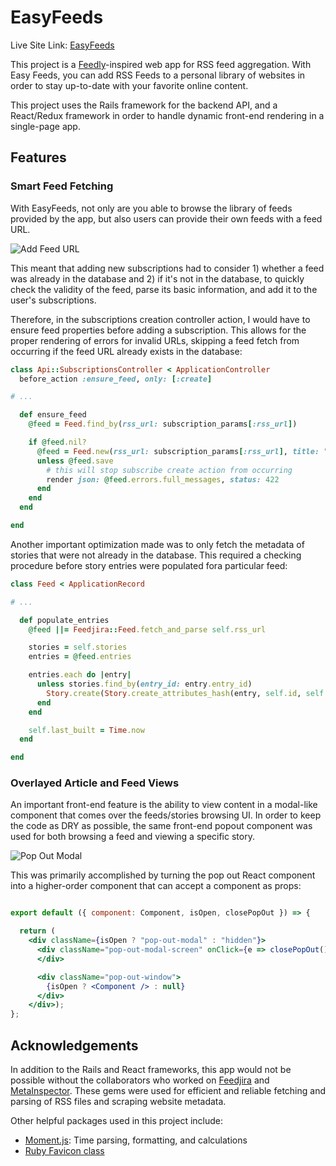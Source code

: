 # EasyFeeds

Live Site Link: [EasyFeeds](http://www.easyfeeds.xyz)

This project is a [Feedly](http://feedly.com)-inspired web app for RSS feed aggregation. With Easy Feeds, you can add RSS Feeds to a personal library of websites in order to stay up-to-date with your favorite online content.

This project uses the Rails framework for the backend API, and a React/Redux framework in order to handle dynamic front-end rendering in a single-page app.

## Features

### Smart Feed Fetching

With EasyFeeds, not only are you able to browse the library of feeds provided by the app, but also users can provide their own feeds with a feed URL.

![Add Feed URL][add-feed-url]

This meant that adding new subscriptions had to consider 1) whether a feed was already in the database and 2) if it's not in the database, to quickly check the validity of the feed, parse its basic information, and add it to the user's subscriptions.

Therefore, in the subscriptions creation controller action, I would have to ensure feed properties before adding a subscription. This allows for the proper rendering of errors for invalid URLs, skipping a feed fetch from occurring if the feed URL already exists in the database:
```Ruby
class Api::SubscriptionsController < ApplicationController
  before_action :ensure_feed, only: [:create]

# ...

  def ensure_feed
    @feed = Feed.find_by(rss_url: subscription_params[:rss_url])

    if @feed.nil?
      @feed = Feed.new(rss_url: subscription_params[:rss_url], title: "New Feed")
      unless @feed.save
        # this will stop subscribe create action from occurring
        render json: @feed.errors.full_messages, status: 422
      end
    end
  end

end
```

Another important optimization made was to only fetch the metadata of stories that were not already in the database. This required a checking procedure before story entries were populated fora particular feed:

```Ruby
class Feed < ApplicationRecord

# ...

  def populate_entries
    @feed ||= Feedjira::Feed.fetch_and_parse self.rss_url

    stories = self.stories
    entries = @feed.entries

    entries.each do |entry|
      unless stories.find_by(entry_id: entry.entry_id)
        Story.create(Story.create_attributes_hash(entry, self.id, self.title))
      end
    end

    self.last_built = Time.now
  end

end
```
### Overlayed Article and Feed Views

An important front-end feature is the ability to view content in a modal-like component that comes over the feeds/stories browsing UI. In order to keep the code as DRY as possible, the same front-end popout component was used for both browsing a feed and viewing a specific story.


![Pop Out Modal][pop-out-modal]

This was primarily accomplished by turning the pop out React component into a higher-order component that can accept a component as props:

```jsx

export default ({ component: Component, isOpen, closePopOut }) => {

  return (
    <div className={isOpen ? "pop-out-modal" : "hidden"}>
      <div className="pop-out-modal-screen" onClick={e => closePopOut() }>
      </div>

      <div className="pop-out-window">
        {isOpen ? <Component /> : null}
      </div>
    </div>);
};

```

## Acknowledgements

In addition to the Rails and React frameworks, this app would not be possible without the collaborators who worked on [Feedjira](https://github.com/feedjira/feedjira) and [MetaInspector](https://github.com/jaimeiniesta/metainspector). These gems were used for efficient and reliable fetching and parsing of RSS files and scraping website metadata.

Other helpful packages used in this project include:
* [Moment.js](https://github.com/moment/moment): Time parsing, formatting, and calculations
* [Ruby Favicon class](https://www.webmaster-source.com/2013/09/25/finding-a-websites-favicon-with-ruby/)


[add-feed-url]: https://raw.githubusercontent.com/etgrieco/EasyFeeds/master/docs/readme-images/add-new-feed.gif
[pop-out-modal]:
https://raw.githubusercontent.com/etgrieco/EasyFeeds/master/docs/readme-images/pop-out-modal.gif

